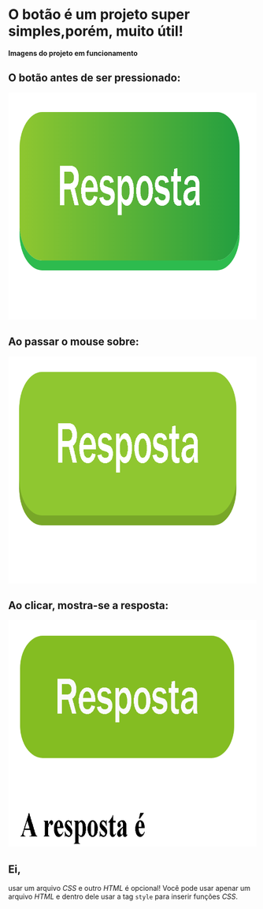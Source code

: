 # O botão é um projeto super simples,porém, muito útil!

  **Imagens do projeto em funcionamento**

## O botão antes de ser pressionado:
<img src="/SCREENSHOTS/Screenshot1.png" height="460" width="820">

## Ao passar o mouse sobre:
<img src="/SCREENSHOTS/Screenshot2.png" height="460" width="820">

## Ao clicar, mostra-se a resposta:
<img src="/SCREENSHOTS/Screenshot3.png" height="460" width="820">

## Ei,

usar um arquivo _CSS_ e outro _HTML_ é opcional! Você pode usar apenar um arquivo _HTML_ e dentro dele usar a tag `style` para inserir funções _CSS_.
